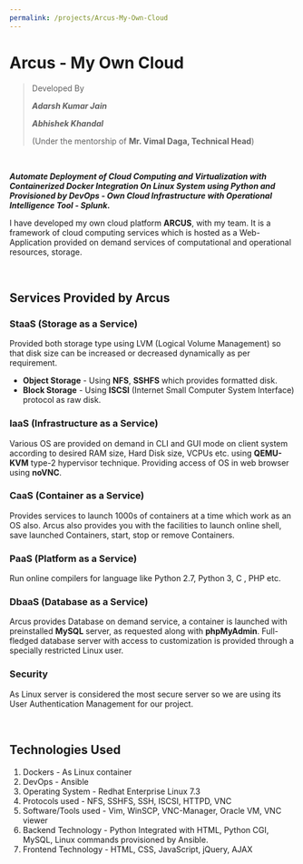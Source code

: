 ```yaml
---
permalink: /projects/Arcus-My-Own-Cloud
---
```


# Arcus - My Own Cloud

> Developed By
>
> ***Adarsh Kumar Jain***
>
> ***Abhishek Khandal***
>
> (Under the mentorship of **Mr. Vimal Daga, Technical Head**)

<br/>

***Automate Deployment of Cloud Computing and Virtualization with Containerized Docker Integration On Linux System using Python and Provisioned by DevOps - Own Cloud Infrastructure with Operational Intelligence Tool - Splunk.***

I have developed my own cloud platform **ARCUS**, with my team. It is a framework of cloud computing services which is hosted as a Web-Application  provided on demand services of computational and  operational resources, storage.

<br/>

## Services Provided by Arcus

### StaaS (Storage as a Service)
Provided both storage type using LVM (Logical Volume Management) so that disk size can be increased or decreased dynamically as per requirement.
  - **Object Storage** - Using **NFS**, **SSHFS** which provides formatted disk.
  - **Block Storage** - Using **ISCSI** (Internet Small Computer System Interface) protocol as raw disk.

### IaaS (Infrastructure as a Service)
Various OS are provided on demand in CLI and GUI mode on client system according to desired RAM size, Hard Disk size, VCPUs etc. using **QEMU-KVM** type-2 hypervisor technique. Providing access of OS in web browser using **noVNC**.

### CaaS (Container as a Service)
Provides services to launch 1000s of containers at a time which work as an OS also. Arcus also provides you with the facilities to launch online shell, save launched Containers, start, stop or remove Containers.

### PaaS (Platform as a Service)
Run online compilers for language like Python 2.7, Python 3, C , PHP etc.

### DbaaS (Database as a Service)
Arcus provides Database on demand service, a container is launched with preinstalled **MySQL** server, as requested along with **phpMyAdmin**. Full-fledged database server with access to customization is provided through a specially restricted Linux user.

### Security
As Linux server is considered the most secure server so we are using its User Authentication Management for our project.

<br/>

## Technologies Used
1. Dockers - As Linux container
2. DevOps - Ansible
3. Operating System - Redhat Enterprise Linux 7.3
4. Protocols used - NFS, SSHFS, SSH, ISCSI, HTTPD, VNC
5. Software/Tools used - Vim, WinSCP, VNC-Manager, Oracle VM, VNC viewer
6. Backend Technology - Python Integrated with HTML, Python CGI, MySQL, Linux commands provisioned by Ansible.
7. Frontend Technology - HTML, CSS, JavaScript, jQuery, AJAX